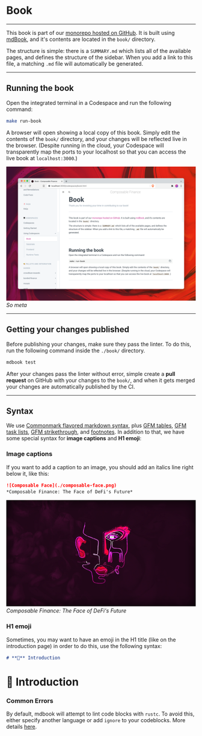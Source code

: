 # Book

---

This book is part of our [monorepo hosted on GitHub](https://github.com/ComposableFi/composable). 
It is built using [mdBook](https://rust-lang.github.io/mdBook/), and it's contents are located in the `book/` directory.

The structure is simple: there is a `SUMMARY.md` which lists all of the available pages, and defines the structure of the sidebar. 
When you add a link to this file, a matching `.md` file will automatically be generated.

---

## Running the book

Open the integrated terminal in a Codespace and run the following command:

```bash
make run-book
```

A browser will open showing a local copy of this book. Simply edit the contents of the `book/` directory, 
and your changes will be reflected live in the browser. 
(Despite running in the cloud, 
your Codespace will transparently map the ports to your localhost so that you can access the live book at 
`localhost:3000`.)

![Book running locally](./book-running-locally.png)
*So meta*

---

## Getting your changes published

Before publishing your changes, make sure they pass the linter. 
To do this, run the following command inside the `./book/` directory.

```sh
mdbook test
```

After your changes pass the linter without error, simple create a **pull request** on GitHub with your changes to the 
`book/`, and when it gets merged your changes are automatically published by the CI.

---

## Syntax
We use [Commonmark flavored markdown syntax](https://commonmark.org/help/), 
plus [GFM tables](https://github.github.com/gfm/#tables-extension-), 
[GFM task lists](https://github.github.com/gfm/#task-list-items-extension-), 
[GFM strikethrough](https://github.github.com/gfm/#strikethrough-extension-), 
and [footnotes](https://github.com/commonmark/commonmark-spec/wiki/Deployed-Extensions#note). 
In addition to that, we have some special syntax for **image captions** and **H1 emoji**:


### Image captions
If you want to add a caption to an image, you should add an italics line right below it, like this:

```md
![Composable Face](./composable-face.png)
*Composable Finance: The Face of DeFi's Future*
```

![Composable Face](../composable-face.png)
*Composable Finance: The Face of DeFi's Future*

### H1 emoji
Sometimes, you may want to have an emoji in the H1 title (like on the introduction page) in order to do this, 
use the following syntax:

```md
# **👋** Introduction
```

# **👋** Introduction

### Common Errors

By default, mdbook will attempt to lint code blocks with `rustc`. To avoid this, either specify another language 
or add `ignore` to your codeblocks. 
More details [here](https://rust-lang.github.io/mdBook/cli/test.html).


